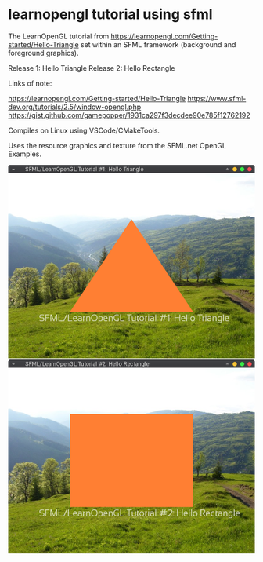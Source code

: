 # learnopengl tutorial using sfml
The LearnOpenGL tutorial from https://learnopengl.com/Getting-started/Hello-Triangle set within an SFML framework (background and foreground graphics).

Release 1: Hello Triangle
Release 2: Hello Rectangle

Links of note:

https://learnopengl.com/Getting-started/Hello-Triangle
https://www.sfml-dev.org/tutorials/2.5/window-opengl.php
https://gist.github.com/gamepopper/1931ca297f3decdee90e785f12762192

Compiles on Linux using VSCode/CMakeTools.

Uses the resource graphics and texture from the SFML.net OpenGL Examples.

![screenshot](https://github.com/davemoore22/learnopenglsfml/blob/master/Screenshot.png)
![screenshot](https://github.com/davemoore22/learnopenglsfml/blob/master/Screenshot2.png)

